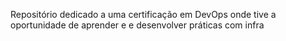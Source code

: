 Repositório dedicado a uma certificação em DevOps onde tive a oportunidade de aprender e e desenvolver práticas com infra
